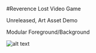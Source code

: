 #Reverence Lost Video Game

Unreleased, Art Asset Demo

Modular Foreground/Background

![alt text](https://github.com/kevinhuynh26/ReverenceLost/RevLostCave.jpg "RevLostCave Demo")
